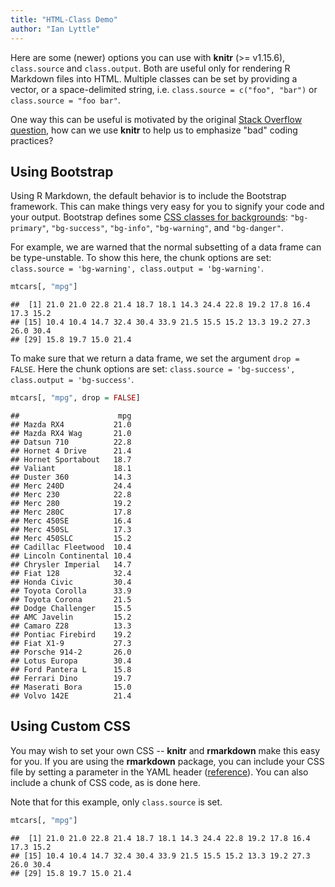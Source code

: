 ```yaml
---
title: "HTML-Class Demo"
author: "Ian Lyttle"
---
```


Here are some (newer) options you can use with **knitr** (>= v1.15.6), `class.source` and `class.output`. Both are useful only for rendering R Markdown files into HTML. Multiple classes can be set by providing a vector, or a space-delimited string, i.e. `class.source = c("foo", "bar")` or `class.source = "foo bar"`.

One way this can be useful is motivated by the original [Stack Overflow question](http://stackoverflow.com/q/41030477/559676), how can we use **knitr** to help us to emphasize "bad" coding practices?

## Using Bootstrap

Using R Markdown, the default behavior is to include the Bootstrap framework. This can make things very easy for you to signify your code and your output. Bootstrap defines some [CSS classes for backgrounds](http://getbootstrap.com/css/#helper-classes-backgrounds): `"bg-primary"`, `"bg-success"`, `"bg-info"`, `"bg-warning"`, and `"bg-danger"`.

For example, we are warned that the normal subsetting of a data frame can be type-unstable. To show this here,  the chunk options are set: `class.source = 'bg-warning', class.output = 'bg-warning'`.


```{.r .bg-warning}
mtcars[, "mpg"]
```

```{.bg-warning}
##  [1] 21.0 21.0 22.8 21.4 18.7 18.1 14.3 24.4 22.8 19.2 17.8 16.4 17.3 15.2
## [15] 10.4 10.4 14.7 32.4 30.4 33.9 21.5 15.5 15.2 13.3 19.2 27.3 26.0 30.4
## [29] 15.8 19.7 15.0 21.4
```

To make sure that we return a data frame, we set the argument `drop = FALSE`. Here the chunk options are set: `class.source = 'bg-success', class.output = 'bg-success'`.


```{.r .bg-success}
mtcars[, "mpg", drop = FALSE]
```

```{.bg-success}
##                      mpg
## Mazda RX4           21.0
## Mazda RX4 Wag       21.0
## Datsun 710          22.8
## Hornet 4 Drive      21.4
## Hornet Sportabout   18.7
## Valiant             18.1
## Duster 360          14.3
## Merc 240D           24.4
## Merc 230            22.8
## Merc 280            19.2
## Merc 280C           17.8
## Merc 450SE          16.4
## Merc 450SL          17.3
## Merc 450SLC         15.2
## Cadillac Fleetwood  10.4
## Lincoln Continental 10.4
## Chrysler Imperial   14.7
## Fiat 128            32.4
## Honda Civic         30.4
## Toyota Corolla      33.9
## Toyota Corona       21.5
## Dodge Challenger    15.5
## AMC Javelin         15.2
## Camaro Z28          13.3
## Pontiac Firebird    19.2
## Fiat X1-9           27.3
## Porsche 914-2       26.0
## Lotus Europa        30.4
## Ford Pantera L      15.8
## Ferrari Dino        19.7
## Maserati Bora       15.0
## Volvo 142E          21.4
```

## Using Custom CSS

You may wish to set your own CSS -- **knitr** and **rmarkdown** make this easy for you. If you are using the **rmarkdown** package, you can include your CSS file by setting a parameter in the YAML header ([reference](http://rmarkdown.rstudio.com/html_document_format.html#custom_css)). You can also include a chunk of CSS code, as is done here.

Note that for this example, only `class.source` is set.

<style type="text/css">
.bad-code { background-color: salmon; }
</style>


```{.r .bad-code}
mtcars[, "mpg"]
```

```
##  [1] 21.0 21.0 22.8 21.4 18.7 18.1 14.3 24.4 22.8 19.2 17.8 16.4 17.3 15.2
## [15] 10.4 10.4 14.7 32.4 30.4 33.9 21.5 15.5 15.2 13.3 19.2 27.3 26.0 30.4
## [29] 15.8 19.7 15.0 21.4
```
